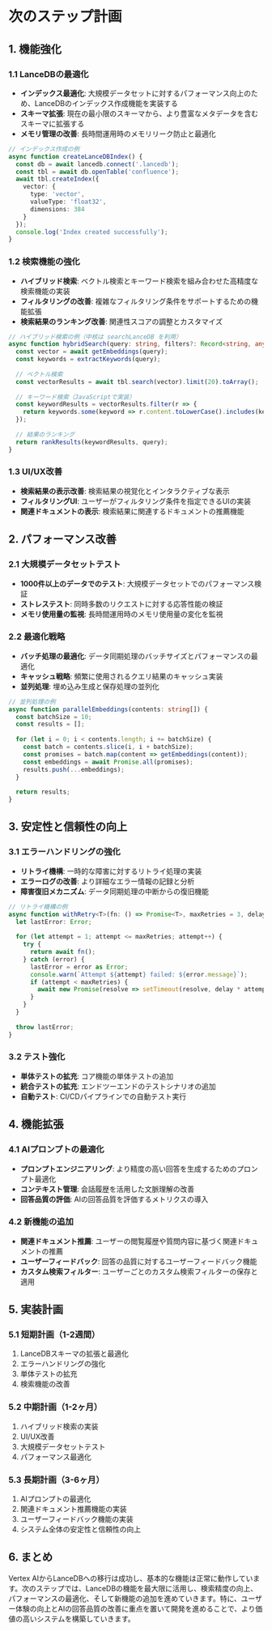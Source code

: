 # 次のステップ計画

## 1. 機能強化

### 1.1 LanceDBの最適化

- **インデックス最適化**: 大規模データセットに対するパフォーマンス向上のため、LanceDBのインデックス作成機能を実装する
- **スキーマ拡張**: 現在の最小限のスキーマから、より豊富なメタデータを含むスキーマに拡張する
- **メモリ管理の改善**: 長時間運用時のメモリリーク防止と最適化

```typescript
// インデックス作成の例
async function createLanceDBIndex() {
  const db = await lancedb.connect('.lancedb');
  const tbl = await db.openTable('confluence');
  await tbl.createIndex({
    vector: { 
      type: 'vector', 
      valueType: 'float32', 
      dimensions: 384 
    }
  });
  console.log('Index created successfully');
}
```

### 1.2 検索機能の強化

- **ハイブリッド検索**: ベクトル検索とキーワード検索を組み合わせた高精度な検索機能の実装
- **フィルタリングの改善**: 複雑なフィルタリング条件をサポートするための機能拡張
- **検索結果のランキング改善**: 関連性スコアの調整とカスタマイズ

```typescript
// ハイブリッド検索の例（中核は searchLanceDB を利用）
async function hybridSearch(query: string, filters?: Record<string, any>) {
  const vector = await getEmbeddings(query);
  const keywords = extractKeywords(query);
  
  // ベクトル検索
  const vectorResults = await tbl.search(vector).limit(20).toArray();
  
  // キーワード検索（JavaScriptで実装）
  const keywordResults = vectorResults.filter(r => {
    return keywords.some(keyword => r.content.toLowerCase().includes(keyword.toLowerCase()));
  });
  
  // 結果のランキング
  return rankResults(keywordResults, query);
}
```

### 1.3 UI/UX改善

- **検索結果の表示改善**: 検索結果の視覚化とインタラクティブな表示
- **フィルタリングUI**: ユーザーがフィルタリング条件を指定できるUIの実装
- **関連ドキュメントの表示**: 検索結果に関連するドキュメントの推薦機能

## 2. パフォーマンス改善

### 2.1 大規模データセットテスト

- **1000件以上のデータでのテスト**: 大規模データセットでのパフォーマンス検証
- **ストレステスト**: 同時多数のリクエストに対する応答性能の検証
- **メモリ使用量の監視**: 長時間運用時のメモリ使用量の変化を監視

### 2.2 最適化戦略

- **バッチ処理の最適化**: データ同期処理のバッチサイズとパフォーマンスの最適化
- **キャッシュ戦略**: 頻繁に使用されるクエリ結果のキャッシュ実装
- **並列処理**: 埋め込み生成と保存処理の並列化

```typescript
// 並列処理の例
async function parallelEmbeddings(contents: string[]) {
  const batchSize = 10;
  const results = [];
  
  for (let i = 0; i < contents.length; i += batchSize) {
    const batch = contents.slice(i, i + batchSize);
    const promises = batch.map(content => getEmbeddings(content));
    const embeddings = await Promise.all(promises);
    results.push(...embeddings);
  }
  
  return results;
}
```

## 3. 安定性と信頼性の向上

### 3.1 エラーハンドリングの強化

- **リトライ機構**: 一時的な障害に対するリトライ処理の実装
- **エラーログの改善**: より詳細なエラー情報の記録と分析
- **障害復旧メカニズム**: データ同期処理の中断からの復旧機能

```typescript
// リトライ機構の例
async function withRetry<T>(fn: () => Promise<T>, maxRetries = 3, delay = 1000): Promise<T> {
  let lastError: Error;
  
  for (let attempt = 1; attempt <= maxRetries; attempt++) {
    try {
      return await fn();
    } catch (error) {
      lastError = error as Error;
      console.warn(`Attempt ${attempt} failed: ${error.message}`);
      if (attempt < maxRetries) {
        await new Promise(resolve => setTimeout(resolve, delay * attempt));
      }
    }
  }
  
  throw lastError;
}
```

### 3.2 テスト強化

- **単体テストの拡充**: コア機能の単体テストの追加
- **統合テストの拡充**: エンドツーエンドのテストシナリオの追加
- **自動テスト**: CI/CDパイプラインでの自動テスト実行

## 4. 機能拡張

### 4.1 AIプロンプトの最適化

- **プロンプトエンジニアリング**: より精度の高い回答を生成するためのプロンプト最適化
- **コンテキスト管理**: 会話履歴を活用した文脈理解の改善
- **回答品質の評価**: AIの回答品質を評価するメトリクスの導入

### 4.2 新機能の追加

- **関連ドキュメント推薦**: ユーザーの閲覧履歴や質問内容に基づく関連ドキュメントの推薦
- **ユーザーフィードバック**: 回答の品質に対するユーザーフィードバック機能
- **カスタム検索フィルター**: ユーザーごとのカスタム検索フィルターの保存と適用

## 5. 実装計画

### 5.1 短期計画（1-2週間）

1. LanceDBスキーマの拡張と最適化
2. エラーハンドリングの強化
3. 単体テストの拡充
4. 検索機能の改善

### 5.2 中期計画（1-2ヶ月）

1. ハイブリッド検索の実装
2. UI/UX改善
3. 大規模データセットテスト
4. パフォーマンス最適化

### 5.3 長期計画（3-6ヶ月）

1. AIプロンプトの最適化
2. 関連ドキュメント推薦機能の実装
3. ユーザーフィードバック機能の実装
4. システム全体の安定性と信頼性の向上

## 6. まとめ

Vertex AIからLanceDBへの移行は成功し、基本的な機能は正常に動作しています。次のステップでは、LanceDBの機能を最大限に活用し、検索精度の向上、パフォーマンスの最適化、そして新機能の追加を進めていきます。特に、ユーザー体験の向上とAIの回答品質の改善に重点を置いて開発を進めることで、より価値の高いシステムを構築していきます。
